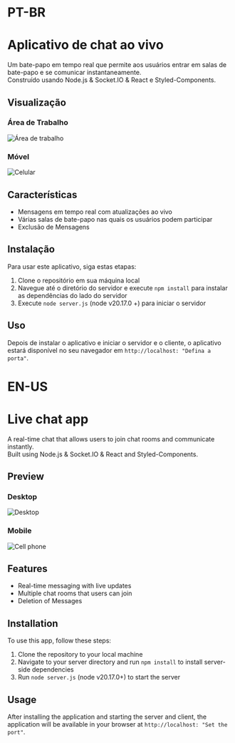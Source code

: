 <h1>PT-BR</h1> 

# Aplicativo de chat ao vivo

Um bate-papo em tempo real que permite aos usuários entrar em salas de bate-papo e se comunicar instantaneamente.
<br>
Construído usando Node.js & Socket.IO & React e Styled-Components.

## Visualização

### Área de Trabalho

![Área de trabalho](https://imgur.com/gallery/app-site-chat-dB6w0Ft)


### Móvel

![Celular]()

## Características
- Mensagens em tempo real com atualizações ao vivo
- Várias salas de bate-papo nas quais os usuários podem participar
- Exclusão de Mensagens

## Instalação

Para usar este aplicativo, siga estas etapas:

1. Clone o repositório em sua máquina local
2. Navegue até o diretório do servidor e execute `npm install` para instalar as dependências do lado do servidor
3. Execute `node server.js` (node ​​v20.17.0 +) para iniciar o servidor

## Uso

Depois de instalar o aplicativo e iniciar o servidor e o cliente, o aplicativo estará disponível no seu navegador em `http://localhost: "Defina a porta"`.


<H1>EN-US</H1>

# Live chat app

A real-time chat that allows users to join chat rooms and communicate instantly.
<br>
Built using Node.js & Socket.IO & React and Styled-Components.

## Preview

### Desktop

![Desktop](![image](https://github.com/user-attachments/assets/8713f3d7-bdc6-4d69-baca-1dd3b9d9b662)
)

### Mobile

![Cell phone]()

## Features
- Real-time messaging with live updates
- Multiple chat rooms that users can join
- Deletion of Messages

## Installation

To use this app, follow these steps:

1. Clone the repository to your local machine
2. Navigate to your server directory and run `npm install` to install server-side dependencies
3. Run `node server.js` (node ​​v20.17.0+) to start the server

## Usage

After installing the application and starting the server and client, the application will be available in your browser at `http://localhost: "Set the port"`.


